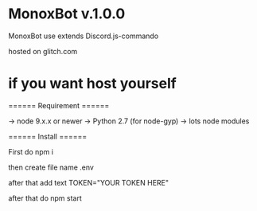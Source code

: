 # MonoxBot v.1.0.0

MonoxBot use extends Discord.js-commando

hosted on glitch.com

# if you want host yourself 

====== Requirement ======

-> node 9.x.x or newer
-> Python 2.7 (for node-gyp)
-> lots node modules

 ====== Install ======

First do npm i

then create file name .env

after that add text TOKEN="YOUR TOKEN HERE"

after that do npm start
